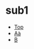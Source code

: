 <!-- this entire file is auto-generated -->

# sub1

<!-- optional markdown-notes-tree directory description starts here -->

<!-- optional markdown-notes-tree directory description ends here -->

- [Top](_top.md)
- [Aà](á.md)
- [B](B.md)
